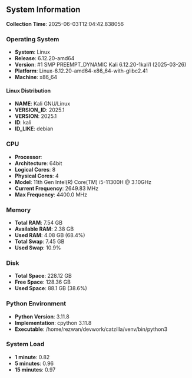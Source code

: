 ## System Information

**Collection Time**: 2025-06-03T12:04:42.838056

### Operating System
- **System**: Linux
- **Release**: 6.12.20-amd64
- **Version**: #1 SMP PREEMPT_DYNAMIC Kali 6.12.20-1kali1 (2025-03-26)
- **Platform**: Linux-6.12.20-amd64-x86_64-with-glibc2.41
- **Machine**: x86_64

#### Linux Distribution
- **NAME**: Kali GNU/Linux
- **VERSION_ID**: 2025.1
- **VERSION**: 2025.1
- **ID**: kali
- **ID_LIKE**: debian

### CPU
- **Processor**: 
- **Architecture**: 64bit
- **Logical Cores**: 8
- **Physical Cores**: 4
- **Model**: 11th Gen Intel(R) Core(TM) i5-11300H @ 3.10GHz
- **Current Frequency**: 2649.83 MHz
- **Max Frequency**: 4400.0 MHz

### Memory
- **Total RAM**: 7.54 GB
- **Available RAM**: 2.38 GB
- **Used RAM**: 4.08 GB (68.4%)
- **Total Swap**: 7.45 GB
- **Used Swap**: 10.9%

### Disk
- **Total Space**: 228.12 GB
- **Free Space**: 128.36 GB
- **Used Space**: 88.1 GB (38.6%)

### Python Environment
- **Python Version**: 3.11.8
- **Implementation**: cpython 3.11.8
- **Executable**: /home/rezwan/devwork/catzilla/venv/bin/python3

### System Load
- **1 minute**: 0.82
- **5 minutes**: 0.96
- **15 minutes**: 0.97